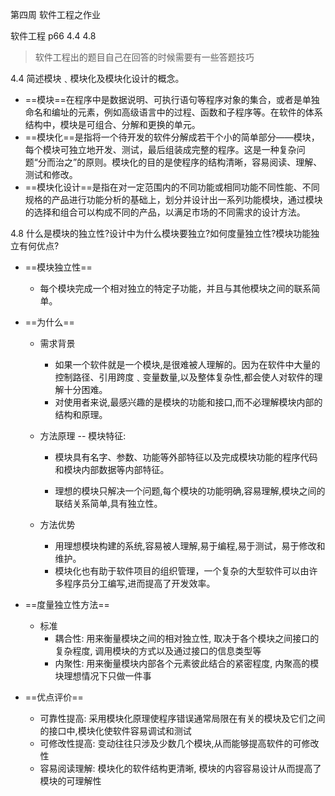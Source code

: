 第四周 软件工程之作业

软件工程 p66 4.4 4.8

> 软件工程出的题目自己在回答的时候需要有一些答题技巧

4.4 简述模块﹑模块化及模块化设计的概念。

- ==模块==在程序中是数据说明、可执行语句等程序对象的集合，或者是单独命名和编址的元素，例如高级语言中的过程、函数和子程序等。在软件的体系结构中，模块是可组合、分解和更换的单元。
- ==模块化==是指将一个待开发的软件分解成若干个小的简单部分——模块，每个模块可独立地开发、测试，最后组装成完整的程序。这是一种复杂问题“分而治之”的原则。模块化的目的是使程序的结构清晰，容易阅读、理解、测试和修改。
- ==模块化设计==是指在对一定范围内的不同功能或相同功能不同性能、不同规格的产品进行功能分析的基础上，划分并设计出一系列功能模块，通过模块的选择和组合可以构成不同的产品，以满足市场的不同需求的设计方法。

4.8 什么是模块的独立性?设计中为什么模块要独立?如何度量独立性?模块功能独立有何优点?

- ==模块独立性==

  - 每个模块完成一个相对独立的特定子功能，并且与其他模块之间的联系简单。

- ==为什么==

  - 需求背景

    - 如果一个软件就是一个模块,是很难被人理解的。因为在软件中大量的控制路径、引用跨度﹑变量数量,以及整体复杂性,都会使人对软件的理解十分困难。
    - 对使用者来说,最感兴趣的是模块的功能和接口,而不必理解模块内部的结构和原理。

  - 方法原理 -- 模块特征:

    - 模块具有名字、参数、功能等外部特征以及完成模块功能的程序代码和模块内部数据等内部特征。

    - 理想的模块只解决一个问题,每个模块的功能明确,容易理解,模块之间的联结关系简单,具有独立性。

  - 方法优势

    - 用理想模块构建的系统,容易被人理解,易于编程,易于测试，易于修改和维护。
    - 模块化也有助于软件项目的组织管理，一个复杂的大型软件可以由许多程序员分工编写,进而提高了开发效率。

- ==度量独立性方法==

  - 标准
    - 耦合性: 用来衡量模块之间的相对独立性, 取决于各个模块之间接口的复杂程度, 调用模块的方式以及通过接口的信息类型等
    - 内聚性: 用来衡量模块内部各个元素彼此结合的紧密程度, 内聚高的模块理想情况下只做一件事

- ==优点评价==

  - 可靠性提高: 采用模块化原理使程序错误通常局限在有关的模块及它们之间的接口中,模块化使软件容易调试和测试
  - 可修改性提高: 变动往往只涉及少数几个模块,从而能够提高软件的可修改性
  - 容易阅读理解: 模块化的软件结构更清晰, 模块的内容容易设计从而提高了模块的可理解性

